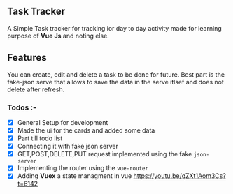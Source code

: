 ## Task Tracker

A Simple Task tracker for tracking ior day to day activity made for learning purpose of **Vue Js** and noting else.

## Features

You can create, edit and delete a task to be done for future. Best part is the fake-json serve that allows to save the data in the serve itlsef and does not delete after refresh.

### Todos :-

- [x] General Setup for development
- [x] Made the ui for the cards and added some data
- [x] Part till todo list
- [x] Connecting it with fake json server
- [x] GET,POST,DELETE,PUT request implemented using the fake `json-server`
- [x] Implementing the router using the `vue-router`
- [x] Adding **Vuex** a state managment in vue https://youtu.be/qZXt1Aom3Cs?t=6142
